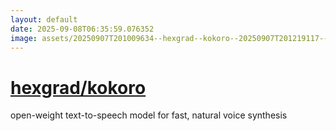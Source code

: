 ```yaml
---
layout: default
date: 2025-09-08T06:35:59.076352
image: assets/20250907T201009634--hexgrad--kokoro--20250907T201219117--cropped.png
---
```


# [hexgrad/kokoro](https://github.com/hexgrad/kokoro)

open-weight text-to-speech model for fast, natural voice synthesis
